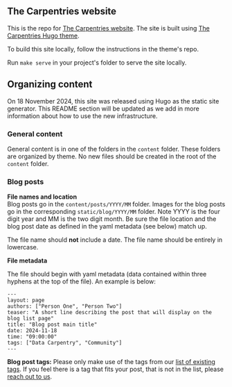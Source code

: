 ## The Carpentries website

This is the repo for [The Carpentries website](https://carpentries.org).  The site is built using [The Carpentries Hugo theme](https://github.com/carpentries/carpentries-hugo-theme).  

To build this site locally, follow the instructions in the theme's repo.

Run `make serve` in your project's folder to serve the site locally.

## Organizing content 

On 18 November 2024, this site was released using Hugo as the static site generator.  This README section will be updated as we add in more information about how to use the new infrastructure.

### General content

General content is in one of the folders in the `content` folder.  These folders are organized by theme.  No new files should be created in the root of the `content` folder.

### Blog posts

**File names and location**  
Blog posts go in the `content/posts/YYYY/MM` folder.  Images for the blog posts go in the corresponding `static/blog/YYYY/MM` folder. Note YYYY is the four digit year and MM is the two digit month. Be sure the file location and the blog post date as defined in the yaml metadata (see below) match up.

The file name should **not** include a date.  The file name should be entirely in lowercase.

**File metadata**

The file should begin with yaml metadata (data contained within three hyphens at the top of the file). An example is below:

```
---
layout: page
authors: ["Person One", "Person Two"]
teaser: "A short line describing the post that will display on the blog list page"
title: "Blog post main title"
date: 2024-11-18
time: "09:00:00"
tags: ["Data Carpentry", "Community"]
---
```

**Blog post tags:** Please only make use of the tags from our [list of existing tags](https://docs.carpentries.org/resources/communications/select-blog-tags.html). If you feel there is a tag that fits your post, that is not in the list, please [reach out to us](mailto:community@carpentries.org).


